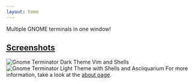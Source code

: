 ```yaml
---
layout: home
---
```


<p>Multiple GNOME terminals in one window!</p>


## [Screenshots](#screenshots)
![Gnome Terminator Dark Theme Vim and Shells](assets/images/terminator-vim-shells-dark-1.png)
![Gnome Terminator Light Theme with Shells and Asciiquarium](assets/images/terminator-light-man-asquiiquarium.png)
For more information, take a look at the [about page](/about).

